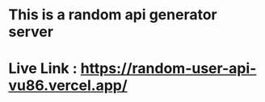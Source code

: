 # This is a random api generator server



# Live Link : https://random-user-api-vu86.vercel.app/







